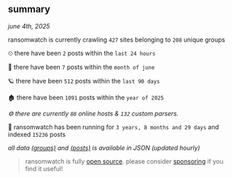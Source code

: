 
## summary
_june 4th, 2025_

ransomwatch is currently crawling `427` sites belonging to `208` unique groups

⏲ there have been `2` posts within the `last 24 hours`

🦈 there have been `7` posts within the `month of june`

🪐 there have been `512` posts within the `last 90 days`

🏚 there have been `1091` posts within the `year of 2025`

_⚙️ there are currently `88` online hosts & `132` custom parsers._

🦕 ransomwatch has been running for `3 years, 8 months and 29 days` and indexed `15236` posts

_all data  [(groups)](http://ransomwhat.telemetry.ltd/groups) and [(posts)](http://ransomwhat.telemetry.ltd/posts) is available in JSON (updated hourly)_

> ransomwatch is fully [open source](https://github.com/joshhighet/ransomwatch#ransomwatch--). please consider [sponsoring](https://github.com/sponsors/joshhighet) if you find it useful!
